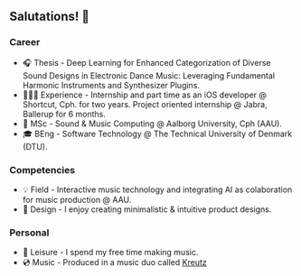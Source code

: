 ## Salutations! 👋
### Career
- 🎧 Thesis      - Deep Learning for Enhanced Categorization of Diverse Sound Designs in Electronic Dance Music: Leveraging Fundamental Harmonic Instruments and Synthesizer Plugins. 
- 👨🏼‍💻 Experience  - Internship and part time as an iOS developer @ Shortcut, Cph. for two years. Project oriented internship @ Jabra, Ballerup for 6 months.
- 📖 MSc         - Sound & Music Computing @ Aalborg University, Cph (AAU).
- 🎓 BEng        - Software Technology @ The Technical University of Denmark (DTU).

### Competencies
- 💡 Field       - Interactive music technology and integrating AI as colaboration for music production @ AAU.
- 🎨 Design      - I enjoy creating minimalistic & intuitive product designs.

### Personal
- 🎵 Leisure     - I spend my free time making music.
- 💿 Music       - Produced in a music duo called [Kreutz](https://open.spotify.com/artist/1JARCv57h1frJZDcxBqC8y?si=3xxhMoq0Rx2H1XSc_XvC_Q)


<!--

![Anurag's GitHub stats](https://github-readme-stats.vercel.app/api?username=anuraghazra&show_icons=true)
**ThaDuyx/thaduyx** is a ✨ _special_ ✨ repository because its `README.md` (this file) appears on your GitHub profile.

Here are some ideas to get you started:

- 🔭 I’m currently working on ...
- 🌱 I’m currently learning ...
- 👯 I’m looking to collaborate on ...
- 🤔 I’m looking for help with ...
- 💬 Ask me about ...
- 📫 How to reach me: ...
- 😄 Pronouns: ...
- ⚡ Fun fact: ...
-->

